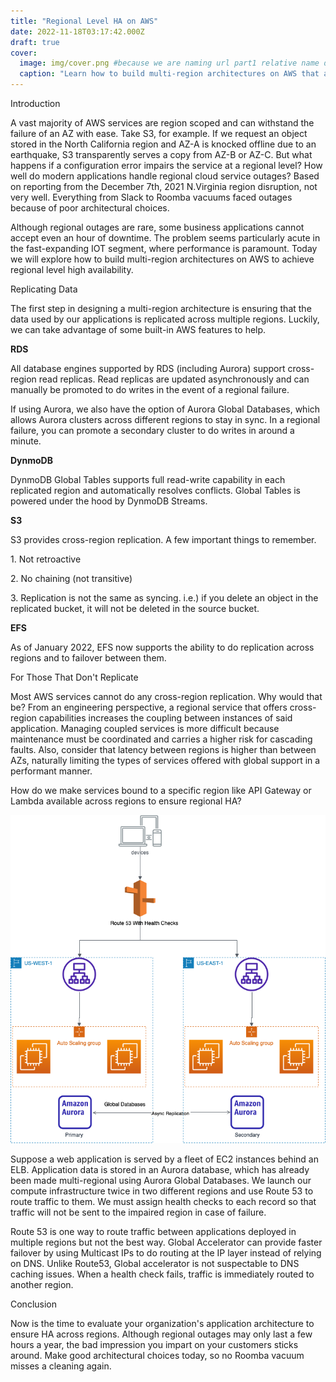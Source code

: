 ```yaml
---
title: "Regional Level HA on AWS"
date: 2022-11-18T03:17:42.000Z
draft: true
cover:
  image: img/cover.png #because we are naming url part1 relative name does not work with routing system
  caption: "Learn how to build multi-region architectures on AWS that are resilient to regional disruptions."
---
```


Introduction



A vast majority of AWS services are region scoped and can withstand the failure of an AZ with ease. Take S3, for example. If we request an object stored in the North California region and AZ-A is knocked offline due to an earthquake, S3 transparently serves a copy from AZ-B or AZ-C. But what happens if a configuration error impairs the service at a regional level? How well do modern applications handle regional cloud service outages? Based on reporting from the December 7th, 2021 N.Virginia region disruption, not very well. Everything from Slack to Roomba vacuums faced outages because of poor architectural choices.  

Although regional outages are rare, some business applications cannot accept even an hour of downtime. The problem seems particularly acute in the fast-expanding IOT segment, where performance is paramount. Today we will explore how to build multi-region architectures on AWS to achieve regional level high availability.

  

Replicating Data

The first step in designing a multi-region architecture is ensuring that the data used by our applications is replicated across multiple regions. Luckily, we can take advantage of some built-in AWS features to help.

  

**RDS**

All database engines supported by RDS (including Aurora) support cross-region read replicas. Read replicas are updated asynchronously and can manually be promoted to do writes in the event of a regional failure.

If using Aurora, we also have the option of Aurora Global Databases, which allows Aurora clusters across different regions to stay in sync. In a regional failure, you can promote a secondary cluster to do writes in around a minute.

  

**DynmoDB**

DynmoDB Global Tables supports full read-write capability in each replicated region and automatically resolves conflicts. Global Tables is powered under the hood by DynmoDB Streams.

  

**S3**

S3 provides cross-region replication. A few important things to remember.

1\. Not retroactive

2\. No chaining (not transitive)

3\. Replication is not the same as syncing. i.e.) if you delete an object in the replicated bucket, it will not be deleted in the source bucket.

  

**EFS**

As of January 2022, EFS now supports the ability to do replication across regions and to failover between them.

  

For Those That Don't Replicate

Most AWS services cannot do any cross-region replication. Why would that be? From an engineering perspective, a regional service that offers cross-region capabilities increases the coupling between instances of said application. Managing coupled services is more difficult because maintenance must be coordinated and carries a higher risk for cascading faults. Also, consider that latency between regions is higher than between AZs, naturally limiting the types of services offered with global support in a performant manner.

How do we make services bound to a specific region like API Gateway or Lambda available across regions to ensure regional HA?

  

  

![](img/diagram.png)

  

  

Suppose a web application is served by a fleet of EC2 instances behind an ELB. Application data is stored in an Aurora database, which has already been made multi-regional using Aurora Global Databases. We launch our compute infrastructure twice in two different regions and use Route 53 to route traffic to them. We must assign health checks to each record so that traffic will not be sent to the impaired region in case of failure.

Route 53 is one way to route traffic between applications deployed in multiple regions but not the best way. Global Accelerator can provide faster failover by using Multicast IPs to do routing at the IP layer instead of relying on DNS. Unlike Route53, Global accelerator is not suspectable to DNS caching issues. When a health check fails, traffic is immediately routed to another region. 

  

Conclusion

Now is the time to evaluate your organization's application architecture to ensure HA across regions. Although regional outages may only last a few hours a year, the bad impression you impart on your customers sticks around. Make good architectural choices today, so no Roomba vacuum misses a cleaning again.
